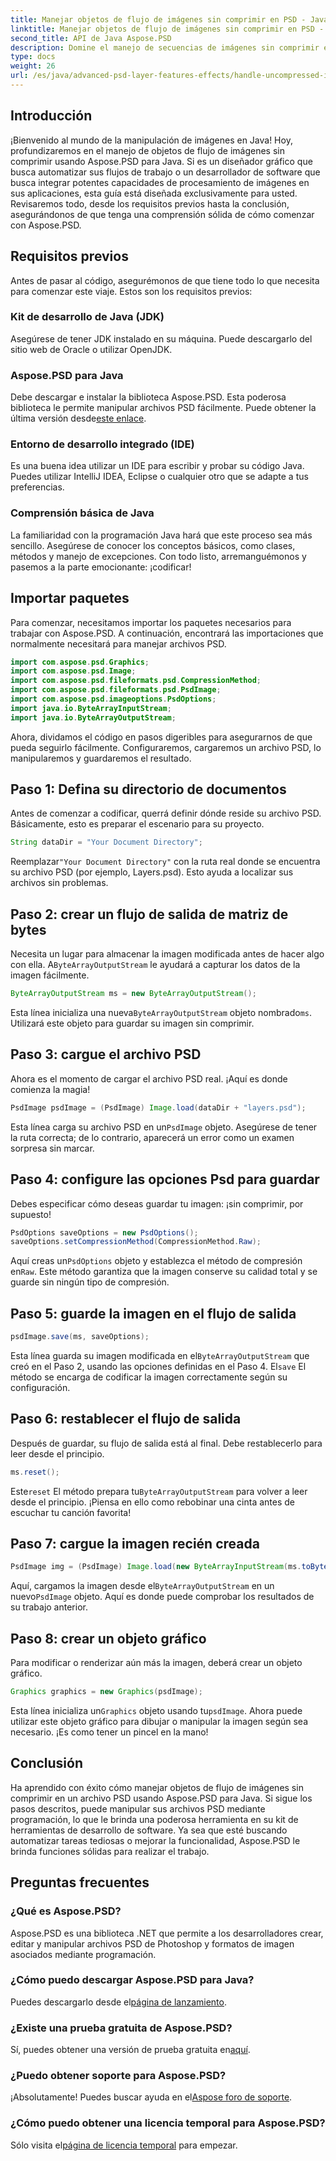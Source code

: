 ```yaml
---
title: Manejar objetos de flujo de imágenes sin comprimir en PSD - Java
linktitle: Manejar objetos de flujo de imágenes sin comprimir en PSD - Java
second_title: API de Java Aspose.PSD
description: Domine el manejo de secuencias de imágenes sin comprimir en PSD usando Aspose.PSD para Java con esta guía fácil de seguir. Perfecto para desarrolladores y diseñadores.
type: docs
weight: 26
url: /es/java/advanced-psd-layer-features-effects/handle-uncompressed-image-stream-object-psd/
---
```

## Introducción
¡Bienvenido al mundo de la manipulación de imágenes en Java! Hoy, profundizaremos en el manejo de objetos de flujo de imágenes sin comprimir usando Aspose.PSD para Java. Si es un diseñador gráfico que busca automatizar sus flujos de trabajo o un desarrollador de software que busca integrar potentes capacidades de procesamiento de imágenes en sus aplicaciones, esta guía está diseñada exclusivamente para usted. Revisaremos todo, desde los requisitos previos hasta la conclusión, asegurándonos de que tenga una comprensión sólida de cómo comenzar con Aspose.PSD.
## Requisitos previos
Antes de pasar al código, asegurémonos de que tiene todo lo que necesita para comenzar este viaje. Estos son los requisitos previos:
### Kit de desarrollo de Java (JDK)
Asegúrese de tener JDK instalado en su máquina. Puede descargarlo del sitio web de Oracle o utilizar OpenJDK.
### Aspose.PSD para Java
 Debe descargar e instalar la biblioteca Aspose.PSD. Esta poderosa biblioteca le permite manipular archivos PSD fácilmente. Puede obtener la última versión desde[este enlace](https://releases.aspose.com/psd/java/).
### Entorno de desarrollo integrado (IDE)
Es una buena idea utilizar un IDE para escribir y probar su código Java. Puedes utilizar IntelliJ IDEA, Eclipse o cualquier otro que se adapte a tus preferencias.
### Comprensión básica de Java
La familiaridad con la programación Java hará que este proceso sea más sencillo. Asegúrese de conocer los conceptos básicos, como clases, métodos y manejo de excepciones.
Con todo listo, arremanguémonos y pasemos a la parte emocionante: ¡codificar!
## Importar paquetes
Para comenzar, necesitamos importar los paquetes necesarios para trabajar con Aspose.PSD. A continuación, encontrará las importaciones que normalmente necesitará para manejar archivos PSD.
```java
import com.aspose.psd.Graphics;
import com.aspose.psd.Image;
import com.aspose.psd.fileformats.psd.CompressionMethod;
import com.aspose.psd.fileformats.psd.PsdImage;
import com.aspose.psd.imageoptions.PsdOptions;
import java.io.ByteArrayInputStream;
import java.io.ByteArrayOutputStream;
```
Ahora, dividamos el código en pasos digeribles para asegurarnos de que pueda seguirlo fácilmente. Configuraremos, cargaremos un archivo PSD, lo manipularemos y guardaremos el resultado. 
## Paso 1: Defina su directorio de documentos
Antes de comenzar a codificar, querrá definir dónde reside su archivo PSD. Básicamente, esto es preparar el escenario para su proyecto. 
```java
String dataDir = "Your Document Directory";
```
 Reemplazar`"Your Document Directory"` con la ruta real donde se encuentra su archivo PSD (por ejemplo, Layers.psd). Esto ayuda a localizar sus archivos sin problemas.
## Paso 2: crear un flujo de salida de matriz de bytes
 Necesita un lugar para almacenar la imagen modificada antes de hacer algo con ella. A`ByteArrayOutputStream` le ayudará a capturar los datos de la imagen fácilmente.
```java
ByteArrayOutputStream ms = new ByteArrayOutputStream();
```
 Esta línea inicializa una nueva`ByteArrayOutputStream` objeto nombrado`ms`. Utilizará este objeto para guardar su imagen sin comprimir.
## Paso 3: cargue el archivo PSD
Ahora es el momento de cargar el archivo PSD real. ¡Aquí es donde comienza la magia!
```java
PsdImage psdImage = (PsdImage) Image.load(dataDir + "layers.psd");
```
Esta línea carga su archivo PSD en un`PsdImage` objeto. Asegúrese de tener la ruta correcta; de lo contrario, aparecerá un error como un examen sorpresa sin marcar.
## Paso 4: configure las opciones Psd para guardar
Debes especificar cómo deseas guardar tu imagen: ¡sin comprimir, por supuesto!
```java
PsdOptions saveOptions = new PsdOptions();
saveOptions.setCompressionMethod(CompressionMethod.Raw);
```
 Aquí creas un`PsdOptions` objeto y establezca el método de compresión en`Raw`. Este método garantiza que la imagen conserve su calidad total y se guarde sin ningún tipo de compresión.
## Paso 5: guarde la imagen en el flujo de salida
```java
psdImage.save(ms, saveOptions);
```
 Esta línea guarda su imagen modificada en el`ByteArrayOutputStream` que creó en el Paso 2, usando las opciones definidas en el Paso 4. El`save` El método se encarga de codificar la imagen correctamente según su configuración.
## Paso 6: restablecer el flujo de salida
Después de guardar, su flujo de salida está al final. Debe restablecerlo para leer desde el principio.
```java
ms.reset();
```
 Este`reset` El método prepara tu`ByteArrayOutputStream` para volver a leer desde el principio. ¡Piensa en ello como rebobinar una cinta antes de escuchar tu canción favorita!
## Paso 7: cargue la imagen recién creada
```java
PsdImage img = (PsdImage) Image.load(new ByteArrayInputStream(ms.toByteArray()));
```
 Aquí, cargamos la imagen desde el`ByteArrayOutputStream` en un nuevo`PsdImage` objeto. Aquí es donde puede comprobar los resultados de su trabajo anterior.
## Paso 8: crear un objeto gráfico
Para modificar o renderizar aún más la imagen, deberá crear un objeto gráfico.
```java
Graphics graphics = new Graphics(psdImage);
```
 Esta línea inicializa un`Graphics` objeto usando tu`psdImage`. Ahora puede utilizar este objeto gráfico para dibujar o manipular la imagen según sea necesario. ¡Es como tener un pincel en la mano!
## Conclusión 
Ha aprendido con éxito cómo manejar objetos de flujo de imágenes sin comprimir en un archivo PSD usando Aspose.PSD para Java. Si sigue los pasos descritos, puede manipular sus archivos PSD mediante programación, lo que le brinda una poderosa herramienta en su kit de herramientas de desarrollo de software. Ya sea que esté buscando automatizar tareas tediosas o mejorar la funcionalidad, Aspose.PSD le brinda funciones sólidas para realizar el trabajo.
## Preguntas frecuentes
### ¿Qué es Aspose.PSD?
Aspose.PSD es una biblioteca .NET que permite a los desarrolladores crear, editar y manipular archivos PSD de Photoshop y formatos de imagen asociados mediante programación.
### ¿Cómo puedo descargar Aspose.PSD para Java?
 Puedes descargarlo desde el[página de lanzamiento](https://releases.aspose.com/psd/java/).
### ¿Existe una prueba gratuita de Aspose.PSD?
 Sí, puedes obtener una versión de prueba gratuita en[aquí](https://releases.aspose.com/).
### ¿Puedo obtener soporte para Aspose.PSD?
 ¡Absolutamente! Puedes buscar ayuda en el[Aspose foro de soporte](https://forum.aspose.com/c/psd/34).
### ¿Cómo puedo obtener una licencia temporal para Aspose.PSD?
 Sólo visita el[página de licencia temporal](https://purchase.aspose.com/temporary-license/) para empezar.
